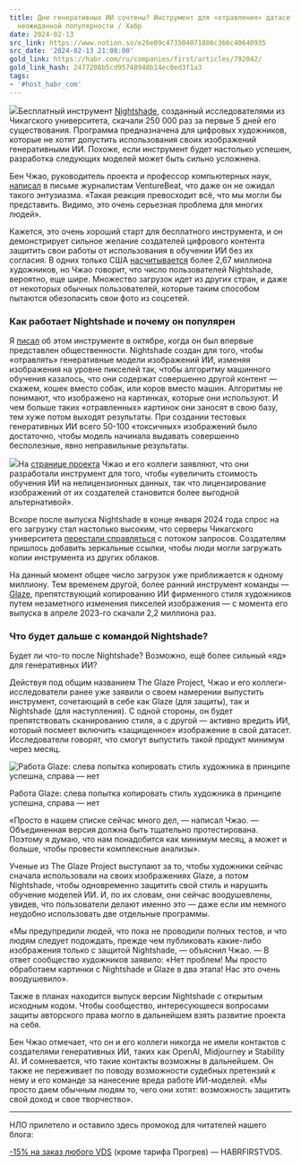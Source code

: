 ```yaml
---
title: Дни генеративных ИИ сочтены? Инструмент для «отравления» датасетов добился
  неожиданной популярности / Хабр
date: 2024-02-13
src_link: https://www.notion.so/e26e09c473504071886c366c40640935
src_date: '2024-02-13 21:08:00'
gold_link: https://habr.com/ru/companies/first/articles/792042/
gold_link_hash: 2477208b5cd95748948b14ec0ed3f1a3
tags:
- '#host_habr_com'
---
```


![](https://habrastorage.org/getpro/habr/upload_files/cbd/80b/0f9/cbd80b0f9f87ab81cf8ed4e7bd2a5cf2.png)Бесплатный инструмент [Nightshade](https://nightshade.cs.uchicago.edu/), созданный исследователями из Чикагского университета, скачали 250 000 раз за первые 5 дней его существования. Программа предназначена для цифровых художников, которые не хотят допустить использования своих изображений генеративными ИИ. Похоже, если инструмент будет настолько успешен, разработка следующих моделей может быть сильно усложнена.

Бен Чжао, руководитель проекта и профессор компьютерных наук, [написал](https://venturebeat.com/ai/ai-poisoning-tool-nightshade-received-250000-downloads-in-5-days-beyond-anything-we-imagined/) в письме журналистам VentureBeat, что даже он не ожидал такого энтузиазма. «Такая реакция превосходит всё, что мы могли бы представить. Видимо, это очень серьезная проблема для многих людей».

Кажется, это очень хороший старт для бесплатного инструмента, и он демонстрирует сильное желание создателей цифрового контента защитить свои работы от использования в обучении ИИ без их согласия. В одних только США [насчитывается](https://www.americansforthearts.org/sites/default/files/documents/2023/Artists%20in%20Workforce%202023%20%282022%20data%29.pdf) более 2,67 миллиона художников, но Чжао говорит, что число пользователей Nightshade, вероятно, еще шире. Множество загрузок идет из других стран, и даже от некоторых обычных пользователей, которые таким способом пытаются обезопасить свои фото из соцсетей.

### Как работает Nightshade и почему он популярен

Я [писал](https://habr.com/ru/companies/first/articles/769502/) об этом инструменте в октябре, когда он был впервые представлен общественности. Nightshade создан для того, чтобы «отравлять» генеративные модели изображений ИИ, изменяя изображения на уровне пикселей так, чтобы алгоритму машинного обучения казалось, что они содержат совершенно другой контент — скажем, кошек вместо собак, или коров вместо машин. Алгоритмы не понимают, что изображено на картинках, которые они используют. И чем больше таких «отравленных» картинок они заносят в свою базу, тем хуже потом выходят результаты. При создании тестовых генеративных ИИ всего 50-100 «токсичных» изображений было достаточно, чтобы модель начинала выдавать совершенно бесполезные, явно неправильные результаты.

![](https://habrastorage.org/getpro/habr/upload_files/1cb/f19/a19/1cbf19a197fc1776154ffefe2951b446.png)На [странице проекта](https://nightshade.cs.uchicago.edu/faq.html) Чжао и его коллеги заявляют, что они разработали инструмент для того, чтобы «увеличить стоимость обучения ИИ на нелицензионных данных, так что лицензирование изображений от их создателей становится более выгодной альтернативой».

Вскоре после выпуска Nightshade в конце января 2024 года спрос на его загрузку стал настолько высоким, что серверы Чикагского университета [перестали справляться](https://venturebeat.com/ai/ai-poisoning-tool-nightshade-received-250000-downloads-in-5-days-beyond-anything-we-imagined/) c потоком запросов. Создателям пришлось добавить зеркальные ссылки, чтобы люди могли загружать копии инструмента из других облаков.

На данный момент общее число загрузок уже приближается к одному миллиону. Тем временем другой, более ранний инструмент команды — [Glaze](https://glaze.cs.uchicago.edu/), препятствующий копированию ИИ фирменного стиля художников путем незаметного изменения пикселей изображения — с момента его выпуска в апреле 2023-го скачали 2,2 миллиона раз.

### Что будет дальше с командой Nightshade?

Будет ли что-то после Nightshade? Возможно, ещё более сильный «яд» для генеративных ИИ?

Действуя под общим названием The Glaze Project, Чжао и его коллеги-исследователи ранее уже заявили о своем намерении выпустить инструмент, сочетающий в себе как Glaze (для защиты), так и Nightshade (для наступления). С одной стороны, он будет препятствовать сканированию стиля, а с другой — активно вредить ИИ, который посмеет включить «защищенное» изображение в свой датасет. Исследователи говорят, что смогут выпустить такой продукт минимум через месяц.

![](https://habrastorage.org/getpro/habr/upload_files/450/574/cc5/450574cc511db47fe22682afe7670235.png "Работа Glaze: слева попытка копировать стиль художника в принципе успешна, справа — нет ")

Работа Glaze: слева попытка копировать стиль художника в принципе успешна, справа — нет 

«Просто в нашем списке сейчас много дел, — написал Чжао. — Объединенная версия должна быть тщательно протестирована. Поэтому я думаю, что нам понадобится как минимум месяц, а может и больше, чтобы провести комплексные анализы».

Ученые из The Glaze Project выступают за то, чтобы художники сейчас сначала использовали на своих изображениях Glaze, а потом Nightshade, чтобы одновременно защитить свой стиль и нарушить обучение моделей ИИ. И, по их словам, они сейчас воодушевлены, увидев, что пользователи делают именно это — даже если им немного неудобно использовать две отдельные программы.

«Мы предупредили людей, что пока не проводили полных тестов, и что людям следует подождать, прежде чем публиковать какие-либо изображения только с защитой Nightshade, — объяснил Чжао. — В ответ сообщество художников заявило: «Нет проблем! Мы просто обработаем картинки с Nightshade и Glaze в два этапа! Нас это очень воодушевило».

Также в планах находится выпуск версии Nightshade с открытым исходным кодом. Чтобы сообщество, интересующееся вопросами защиты авторского права могло в дальнейшем взять развитие проекта на себя.

Бен Чжао отмечает, что он и его коллеги никогда не имели контактов с создателями генеративных ИИ, таких как OpenAI, Midjourney и Stability AI. И сомневается, что такие контакты возможны в дальнейшем. Он также не переживает по поводу возможности судебных претензий к нему и его команде за нанесение вреда работе ИИ-моделей. «Мы просто даем обычным людям то, чего они хотят: возможность защитить свой доход и свое творчество».



---

НЛО прилетело и оставило здесь промокод для читателей нашего блога:

[-15% на заказ любого VDS](https://firstvds.ru/?utm_source=habr&utm_medium=article&utm_campaign=product&utm_content=vds15exeptprogrev) (кроме тарифа Прогрев) — HABRFIRSTVDS.